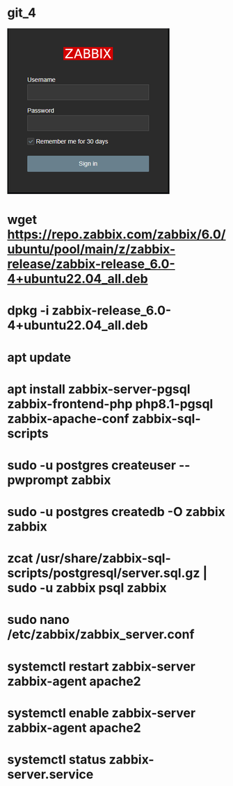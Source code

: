 # git_4
![screen admin](https://github.com/ShtukaSC/git_4/blob/main/image.png)
# wget https://repo.zabbix.com/zabbix/6.0/ubuntu/pool/main/z/zabbix-release/zabbix-release_6.0-4+ubuntu22.04_all.deb
# dpkg -i zabbix-release_6.0-4+ubuntu22.04_all.deb
# apt update
# apt install zabbix-server-pgsql zabbix-frontend-php php8.1-pgsql zabbix-apache-conf zabbix-sql-scripts
# sudo -u postgres createuser --pwprompt zabbix
# sudo -u postgres createdb -O zabbix zabbix
# zcat /usr/share/zabbix-sql-scripts/postgresql/server.sql.gz | sudo -u zabbix psql zabbix
# sudo nano /etc/zabbix/zabbix_server.conf
# systemctl restart zabbix-server zabbix-agent apache2
# systemctl enable zabbix-server zabbix-agent apache2
# systemctl status zabbix-server.service
